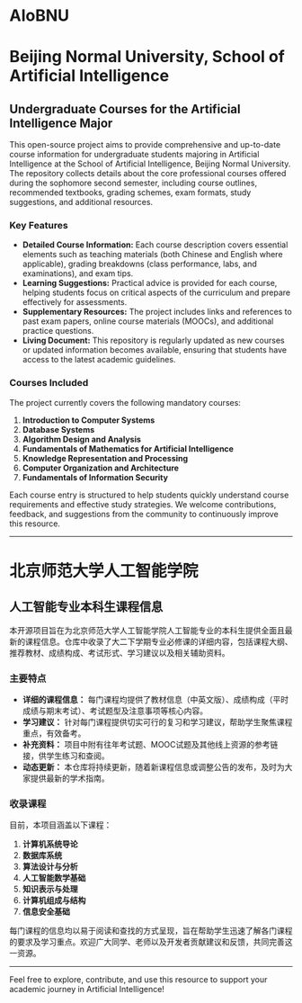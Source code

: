 # AIoBNU


# Beijing Normal University, School of Artificial Intelligence  
## Undergraduate Courses for the Artificial Intelligence Major

This open-source project aims to provide comprehensive and up-to-date course information for undergraduate students majoring in Artificial Intelligence at the School of Artificial Intelligence, Beijing Normal University. The repository collects details about the core professional courses offered during the sophomore second semester, including course outlines, recommended textbooks, grading schemes, exam formats, study suggestions, and additional resources.

### Key Features
- **Detailed Course Information:** Each course description covers essential elements such as teaching materials (both Chinese and English where applicable), grading breakdowns (class performance, labs, and examinations), and exam tips.
- **Learning Suggestions:** Practical advice is provided for each course, helping students focus on critical aspects of the curriculum and prepare effectively for assessments.
- **Supplementary Resources:** The project includes links and references to past exam papers, online course materials (MOOCs), and additional practice questions.
- **Living Document:** This repository is regularly updated as new courses or updated information becomes available, ensuring that students have access to the latest academic guidelines.

### Courses Included
The project currently covers the following mandatory courses:
1. **Introduction to Computer Systems**  
2. **Database Systems**  
3. **Algorithm Design and Analysis**  
4. **Fundamentals of Mathematics for Artificial Intelligence**  
5. **Knowledge Representation and Processing**  
6. **Computer Organization and Architecture**  
7. **Fundamentals of Information Security**

Each course entry is structured to help students quickly understand course requirements and effective study strategies. We welcome contributions, feedback, and suggestions from the community to continuously improve this resource.

---

# 北京师范大学人工智能学院  
## 人工智能专业本科生课程信息

本开源项目旨在为北京师范大学人工智能学院人工智能专业的本科生提供全面且最新的课程信息。仓库中收录了大二下学期专业必修课的详细内容，包括课程大纲、推荐教材、成绩构成、考试形式、学习建议以及相关辅助资料。

### 主要特点
- **详细的课程信息：** 每门课程均提供了教材信息（中英文版）、成绩构成（平时成绩与期末考试）、考试题型及注意事项等核心内容。
- **学习建议：** 针对每门课程提供切实可行的复习和学习建议，帮助学生聚焦课程重点，有效备考。
- **补充资料：** 项目中附有往年考试题、MOOC试题及其他线上资源的参考链接，供学生练习和查阅。
- **动态更新：** 本仓库将持续更新，随着新课程信息或调整公告的发布，及时为大家提供最新的学术指南。

### 收录课程
目前，本项目涵盖以下课程：
1. **计算机系统导论**  
2. **数据库系统**  
3. **算法设计与分析**  
4. **人工智能数学基础**  
5. **知识表示与处理**  
6. **计算机组成与结构**  
7. **信息安全基础**

每门课程的信息均以易于阅读和查找的方式呈现，旨在帮助学生迅速了解各门课程的要求及学习重点。欢迎广大同学、老师以及开发者贡献建议和反馈，共同完善这一资源。

---

Feel free to explore, contribute, and use this resource to support your academic journey in Artificial Intelligence!
